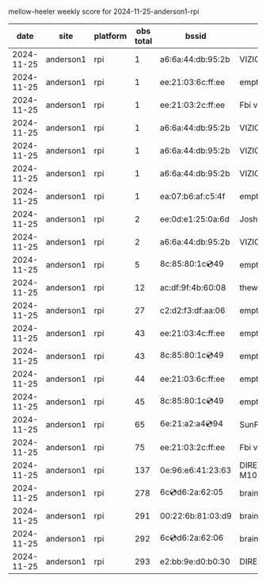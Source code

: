 mellow-heeler weekly score for 2024-11-25-anderson1-rpi

|date|site|platform|obs total|bssid|ssid|lat|lng|
|--|--|--|--|--|--|--|--|
|2024-11-25|anderson1|rpi|1|a6:6a:44:db:95:2b|VIZIOCastAudio9953|0|0|
|2024-11-25|anderson1|rpi|1|ee:21:03:6c:ff:ee|empty_ssid|0|0|
|2024-11-25|anderson1|rpi|1|ee:21:03:2c:ff:ee|Fbi van 13|0|0|
|2024-11-25|anderson1|rpi|1|a6:6a:44:db:95:2b|VIZIOCastAudio8023|0|0|
|2024-11-25|anderson1|rpi|1|a6:6a:44:db:95:2b|VIZIOCastAudio9551|0|0|
|2024-11-25|anderson1|rpi|1|a6:6a:44:db:95:2b|VIZIOCastAudio7218|0|0|
|2024-11-25|anderson1|rpi|1|ea:07:b6:af:c5:4f|empty_ssid|0|0|
|2024-11-25|anderson1|rpi|2|ee:0d:e1:25:0a:6d|JoshLily|0|0|
|2024-11-25|anderson1|rpi|2|a6:6a:44:db:95:2b|VIZIOCastAudio2831|0|0|
|2024-11-25|anderson1|rpi|5|8c:85:80:1c:cd:49|empty_ssid|0|0|
|2024-11-25|anderson1|rpi|12|ac:df:9f:4b:60:08|theweef|0|0|
|2024-11-25|anderson1|rpi|27|c2:d2:f3:df:aa:06|empty_ssid|0|0|
|2024-11-25|anderson1|rpi|43|ee:21:03:4c:ff:ee|empty_ssid|0|0|
|2024-11-25|anderson1|rpi|43|8c:85:80:1c:cd:49|empty_ssid|0|0|
|2024-11-25|anderson1|rpi|44|ee:21:03:6c:ff:ee|empty_ssid|0|0|
|2024-11-25|anderson1|rpi|45|8c:85:80:1c:cd:49|empty_ssid|0|0|
|2024-11-25|anderson1|rpi|65|6e:21:a2:a4:cd:94|SunPower21450|0|0|
|2024-11-25|anderson1|rpi|75|ee:21:03:2c:ff:ee|Fbi van 13|0|0|
|2024-11-25|anderson1|rpi|137|0e:96:e6:41:23:63|DIRECT-63-HP M102 LaserJet|0|0|
|2024-11-25|anderson1|rpi|278|6c:cd:d6:2a:62:05|braingang2_5GEXT|0|0|
|2024-11-25|anderson1|rpi|291|00:22:6b:81:03:d9|braingang2|0|0|
|2024-11-25|anderson1|rpi|292|6c:cd:d6:2a:62:06|braingang2_2GEXT|0|0|
|2024-11-25|anderson1|rpi|293|e2:bb:9e:d0:b0:30|DIRECT-9ED03030|0|0|
